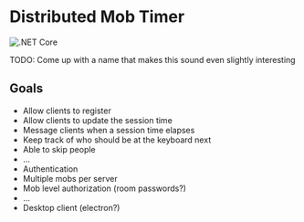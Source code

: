 # Distributed Mob Timer

![.NET Core](https://github.com/NeilSorensen/DistributedMobTimer/workflows/.NET%20Core/badge.svg)

TODO: Come up with a name that makes this sound even slightly interesting

## Goals

* Allow clients to register
* Allow clients to update the session time
* Message clients when a session time elapses
* Keep track of who should be at the keyboard next
* Able to skip people
* ...
* Authentication
* Multiple mobs per server
* Mob level authorization (room passwords?)
* ...
* Desktop client (electron?)